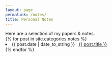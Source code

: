 ```yaml
---
layout: page
permalink: /notes/
title: Personal Notes
---
```

<div>Here are a selection of my papers & notes.</div>
{% for post in site.categories.notes %}
 <li><span>{{ post.date | date_to_string }}</span> &nbsp; <a href="{{ post.url }}">{{ post.title }}</a></li>
{% endfor %}
